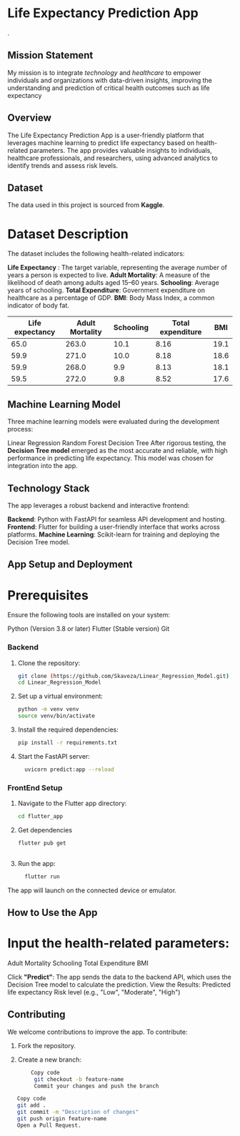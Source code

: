 # Life Expectancy Prediction App
.
## Mission Statement
My mission is to integrate *technology* and *healthcare* to empower individuals and organizations with data-driven insights, improving the understanding and prediction of critical health outcomes such as life expectancy

## Overview
The Life Expectancy Prediction App is a user-friendly platform that leverages machine learning to predict life expectancy based on health-related parameters. The app provides valuable insights to individuals, healthcare professionals, and researchers, using advanced analytics to identify trends and assess risk levels.

## Dataset
The data used in this project is sourced from **Kaggle**. 

# Dataset Description
The dataset includes the following health-related indicators:

**Life Expectancy** : The target variable, representing the average number of years a person is expected to live.
**Adult Mortality**: A measure of the likelihood of death among adults aged 15–60 years.
**Schooling**: Average years of schooling.
**Total Expenditure**: Government expenditure on healthcare as a percentage of GDP.
**BMI**: Body Mass Index, a common indicator of body fat.

| Life expectancy | Adult Mortality | Schooling | Total expenditure | BMI  |
|------------------|-----------------|-----------|-------------------|------|
| 65.0            | 263.0           | 10.1      | 8.16              | 19.1 |
| 59.9            | 271.0           | 10.0      | 8.18              | 18.6 |
| 59.9            | 268.0           | 9.9       | 8.13              | 18.1 |
| 59.5            | 272.0           | 9.8       | 8.52              | 17.6 |

## Machine Learning Model

Three machine learning models were evaluated during the development process:

Linear Regression
Random Forest
Decision Tree
After rigorous testing, the **Decision Tree model** emerged as the most accurate and reliable, with high performance in predicting life expectancy. This model was chosen for integration into the app.

## Technology Stack
The app leverages a robust backend and interactive frontend:

**Backend**: Python with FastAPI for seamless API development and hosting.
**Frontend**: Flutter for building a user-friendly interface that works across platforms.
**Machine Learning**: Scikit-learn for training and deploying the Decision Tree model.

## App Setup and Deployment

# Prerequisites
Ensure the following tools are installed on your system:

Python (Version 3.8 or later)
Flutter (Stable version)
Git

### Backend
1. Clone the repository:
   
   ```bash
   git clone (https://github.com/Skaveza/Linear_Regression_Model.git)
   cd Linear_Regression_Model

3. Set up a virtual environment:
   
   ```bash
   python -m venv venv
   source venv/bin/activate

2. Install the required dependencies:
   
    ```bash
    pip install -r requirements.txt
    
3. Start the FastAPI server:
   
   ```bash
     uvicorn predict:app --reload

### FrontEnd Setup
1. Navigate to the Flutter app directory:
   
   ```bash
   cd flutter_app
   

2. Get dependencies
   
   ```bash
   flutter pub get
    
3. Run the app:
   
   ```bash
     flutter run

The app will launch on the connected device or emulator.

## How to Use the App

# Input the health-related parameters:
Adult Mortality
Schooling
Total Expenditure
BMI

Click **"Predict"**: The app sends the data to the backend API, which uses the Decision Tree model to calculate the prediction.
View the Results:
Predicted life expectancy
Risk level (e.g., "Low", "Moderate", "High")

## Contributing
We welcome contributions to improve the app. To contribute:

1. Fork the repository.
2. Create a new branch:

   ```bash
       Copy code
        git checkout -b feature-name
        Commit your changes and push the branch
  ```bash
     Copy code
     git add .
     git commit -m "Description of changes"
     git push origin feature-name
     Open a Pull Request.






   
